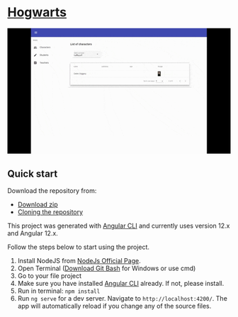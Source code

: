 # [Hogwarts](https://github.com/ciam19/hogwarts)

![Product Gif](https://raw.githubusercontent.com/ciam19/hogwarts/main/src/app/shared/images/demo.gif)


## Quick start
Download the repository from:

- [Download zip](https://github.com/ciam19/hogwarts/archive/refs/heads/main.zip)
- [Cloning the repository](https://github.com/ciam19/hogwarts.git)

This project was generated with [Angular CLI](https://github.com/angular/angular-cli) and currently uses version 12.x and Angular 12.x.

Follow the steps below to start using the project.

1. Install NodeJS from [NodeJs Official Page](https://nodejs.org/en).
2. Open Terminal ([Download Git Bash](https://gitforwindows.org/) for Windows or use cmd)
3. Go to your file project
4. Make sure you have installed [Angular CLI](https://github.com/angular/angular-cli) already. If not, please install.
5. Run in terminal: ```npm install```
6. Run `ng serve` for a dev server. Navigate to `http://localhost:4200/`. The app will automatically reload if you change any of the source files.
